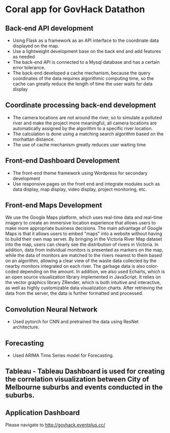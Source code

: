 # Coral app for GovHack Datathon 

## Back-end API development
- Using Flask as a framework as an API interface to the coordinate data displayed on the map.
- Use a lightweight development base on the back end and add features as needed
- The back-end API is connected to a Mysql database and has a certain error tolerance.
- The back-end developed a cache mechanism, because the query coordinates of the data requires algorithmic computing time, so the cache can greatly reduce the length of time the user waits for data display

## Coordinate processing back-end development
- The camera locations are not around the river, so to simulate a polluted river and make the project more meaningful, all camera locations are automatically assigned by the algorithm to a specific river location.
- The calculation is done using a matching search algorithm based on the morhattan distance.
- The use of cache mechanism greatly reduces user waiting time

## Front-end Dashboard Development
- The front-end theme framework using Wordpress for secondary development
- Use responsive pages on the front end and integrate modules such as data display, map display, video display, project monitoring, etc.

## Front-end Maps Development
We use the Google Maps platform, which uses real-time data and real-time imagery to create an immersive location experience that allows users to make more appropriate business decisions. The main advantage of Google Maps is that it allows users to embed "maps" into a website without having to build their own map server. By bringing in the Victoria River Map dataset into the map, users can clearly see the distribution of rivers in Victoria. In addition, data from individual monitors is presented as markers on the map, while the data of monitors are matched to the rivers nearest to them based on an algorithm, allowing a clear view of the waste data collected by the nearby monitors integrated on each river. The garbage data is also color-coded depending on the amount.
In addition, we also used Echarts, which is an open source visualization library implemented in JavaScript. It relies on the vector graphics library ZRender, which is both intuitive and interactive, as well as highly customizable data visualization charts. After retrieving the data from the server, the data is further formatted and processed.

## Convolution Neural Network
- Used pytorch for CNN and pretrained the data using ResNet architecture.

## Forecasting
- Used ARIMA Time Series model for Forecasting.

## Tableau - Tableau Dashboard is used for creating the correlation visualization between City of Melbourne suburbs and events conducted in the suburbs.

## Application Dashboard
Please navigate to http://govhack.eventplus.cc/
